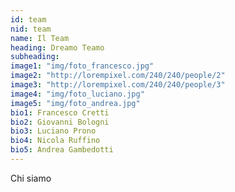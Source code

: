 ```yaml
---
id: team
nid: team
name: Il Team
heading: Dreamo Teamo  
subheading: 
image1: "img/foto_francesco.jpg"
image2: "http://lorempixel.com/240/240/people/2"
image3: "http://lorempixel.com/240/240/people/3"
image4: "img/foto_luciano.jpg"
image5: "img/foto_andrea.jpg"
bio1: Francesco Cretti
bio2: Giovanni Bologni
bio3: Luciano Prono
bio4: Nicola Ruffino
bio5: Andrea Gambedotti
---
```


Chi siamo

<!-- image1: "http://lorempixel.com/240/240/people/1"
image2: "http://lorempixel.com/240/240/people/2"
image3: "http://lorempixel.com/240/240/people/3"
image4: "http://lorempixel.com/240/240/people/4" -->
